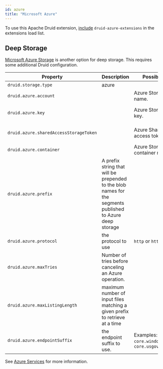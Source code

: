 ```yaml
---
id: azure
title: "Microsoft Azure"
---
```


<!--
  ~ Licensed to the Apache Software Foundation (ASF) under one
  ~ or more contributor license agreements.  See the NOTICE file
  ~ distributed with this work for additional information
  ~ regarding copyright ownership.  The ASF licenses this file
  ~ to you under the Apache License, Version 2.0 (the
  ~ "License"); you may not use this file except in compliance
  ~ with the License.  You may obtain a copy of the License at
  ~
  ~   http://www.apache.org/licenses/LICENSE-2.0
  ~
  ~ Unless required by applicable law or agreed to in writing,
  ~ software distributed under the License is distributed on an
  ~ "AS IS" BASIS, WITHOUT WARRANTIES OR CONDITIONS OF ANY
  ~ KIND, either express or implied.  See the License for the
  ~ specific language governing permissions and limitations
  ~ under the License.
  -->


To use this Apache Druid
extension, [include](../../development/extensions.md#loading-extensions) `druid-azure-extensions` in the extensions load
list.

## Deep Storage

[Microsoft Azure Storage](http://azure.microsoft.com/en-us/services/storage/) is another option for deep storage. This
requires some additional Druid configuration.

| Property                               | Description                                                                                               | Possible Values                                        | Default                                                            |
|----------------------------------------|-----------------------------------------------------------------------------------------------------------|--------------------------------------------------------|--------------------------------------------------------------------|
| `druid.storage.type`                   | azure                                                                                                     |                                                        | Must be set.                                                       |
| `druid.azure.account`                  |                                                                                                           | Azure Storage account name.                            | Must be set.                                                       |
| `druid.azure.key`                      |                                                                                                           | Azure Storage account key.                             | Optional. Either set key or sharedAccessStorageToken but not both. |
| `druid.azure.sharedAccessStorageToken` |                                                                                                           | Azure Shared Storage access token                      | Optional. Either set key or sharedAccessStorageToken but not both. | 
| `druid.azure.container`                |                                                                                                           | Azure Storage container name.                          | Must be set.                                                       |
| `druid.azure.prefix`                   | A prefix string that will be prepended to the blob names for the segments published to Azure deep storage |                                                        | `""`                                                               |
| `druid.azure.protocol`                 | the protocol to use                                                                                       | `http` or `https`                                      | `https`                                                            |
| `druid.azure.maxTries`                 | Number of tries before canceling an Azure operation.                                                      |                                                        | `3`                                                                |
| `druid.azure.maxListingLength`         | maximum number of input files matching a given prefix to retrieve at a time                               |                                                        | `1024`                                                             |
| `druid.azure.endpointSuffix`           | the endpoint suffix to use.                                                                               | Examples: `core.windows.net`, `core.usgovcloudapi.net` | `core.windows.net`                                                 |

See [Azure Services](http://azure.microsoft.com/en-us/pricing/free-trial/) for more information.
